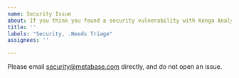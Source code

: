```yaml
---
name: Security Issue
about: If you think you found a security vulnerability with Kenga Analytics
title: ''
labels: "Security, .Needs Triage"
assignees: ''

---
```


Please email security@metabase.com directly, and do not open an issue.
